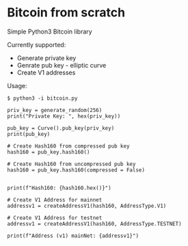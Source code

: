 # Bitcoin from scratch 

Simple Python3 Bitcoin library

Currently supported:

* Generate private key
* Genrate pub key - elliptic curve
* Create V1 addresses

Usage:

```
$ python3 -i bitcoin.py

priv_key = generate_random(256)
print("Private Key: ", hex(priv_key))

pub_key = Curve().pub_key(priv_key)
print(pub_key)

# Create Hash160 from compressed pub key
hash160 = pub_key.hash160()

# Create Hash160 from uncompressed pub key
hash160 = pub_key.hash160(compressed = False)


print(f"Hash160: {hash160.hex()}")

# Create V1 Address for mainnet
addressv1 = createAddressV1(hash160, AddressType.V1)

# Create V1 Address for testnet
addressv1 = createAddressV1(hash160, AddressType.TESTNET)

print(f"Address (v1) mainNet: {addressv1}")

```
